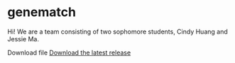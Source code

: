 # genematch
Hi! We are a team consisting of two sophomore students, Cindy Huang and Jessie Ma. 



Download file
[Download the latest release](https://github.com/)
